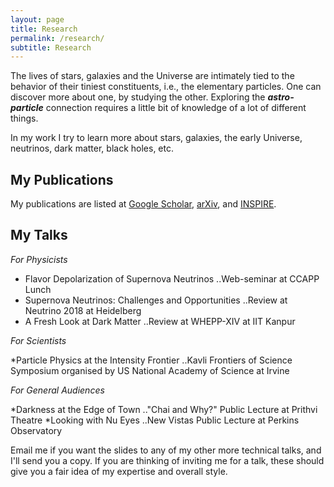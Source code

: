 ```yaml
---
layout: page
title: Research
permalink: /research/
subtitle: Research
---
```

The lives of stars, galaxies and the Universe are intimately tied to the behavior of their tiniest constituents, i.e., the elementary particles. One can discover more about one, by studying the other. Exploring the ***astro-particle*** connection requires a little bit of knowledge of a lot of different things. 

In my work I try to learn more about stars, galaxies, the early Universe, neutrinos, dark matter, black holes, etc.

## My Publications

My publications are listed at [Google Scholar](https://scholar.google.co.in/citations?user=M26aiCMAAAAJ&hl=en), [arXiv](http://arxiv.org/a/dasgupta_b_1), and [INSPIRE](https://inspirehep.net/authors/1050535?ui-citation-summary=true).

## My Talks

*For Physicists*

* Flavor Depolarization of Supernova Neutrinos
..Web-seminar at CCAPP Lunch
* Supernova Neutrinos: Challenges and Opportunities
..Review at Neutrino 2018 at Heidelberg
* A Fresh Look at Dark Matter
..Review at WHEPP-XIV at IIT Kanpur

*For Scientists*

*Particle Physics at the Intensity Frontier
..Kavli Frontiers of Science Symposium organised by US National Academy of Science at Irvine

*For General Audiences*

*Darkness at the Edge of Town
.."Chai and Why?" Public Lecture at Prithvi Theatre
*Looking with Nu Eyes
..New Vistas Public Lecture at Perkins Observatory

Email me if you want the slides to any of my other more technical talks, and I'll send you a copy. If you are thinking of inviting me for a talk, these should give you a fair idea of my expertise and overall style.
